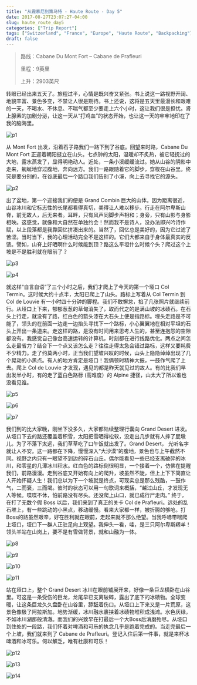 ```yaml
---
title: "从霞慕尼到策马特 - Haute Route - Day 5"
date: 2017-08-27T23:07:27-04:00
slug: haute_route_day5
categories: ["Trip Report"]
tags: ["Switzerland", "France", "Europe", "Haute Route", "Backpacking"]
draft: false
---
```


>路线：Cabane Du Mont Fort – Cabane de Prafleuri
>
>里程：9英里
>
>上升：2903英尺

转眼已经出来五天了。旅程过半，心情是既兴奋又紧张。书上说这一路视野开阔、地貌丰富、景色多变，不禁让人很是期待。书上还说，这将是五天里最漫长和艰难的一天，不喝水、不休息、不喘气都至少要走上六个小时，这让我们很是担忧。肾上腺素的加剧分泌，让这一天从“打鸡血”的状态开始，也让这一天的牢牢地印在了我的脑海里。

![p1]


从 Mont Fort 出发，沿着石子路我们一路下到了谷底。回望来时路，Cabane Du Mont Fort 正迎着朝阳挺立在山头。七点钟的太阳，温暖却不炙热，被它轻抚过的大地，露水蒸发了，显得明艳动人。近处，一条小溪缓缓流过。她从山谷的阴影中走来，蜿蜒地穿过腹地，奔向远方。我们一路跟随着它的脚步，穿梭在山谷里。终究是要分别的，在谷底最后一个路口我们告别了小溪，向上去寻找它的源头。

![p2]

出了盆地，第一个迎接我们的便是 Grand Combin 巨大的山体。因为距离很近，山谷冰川和它标志性的长尾都看得真切，美得让人难以移步。行走在阿尔卑斯山脊，前无故人，后无来者。耳畔，只有风声同脚步声相和；身旁，只有山影与身影相映。这感觉，就像和大自然在单独约会！然而我不是诗人，没办法即兴吟诗作赋，以上段落都是我靠回忆拼凑出来的。当然了，回忆总是美好的，因为它过滤了苦涩。当时当下，我的心理活动完全不是这样的。它们大都来自于身体最真实的反馈。譬如，山脊上好晒啊什么时候能到顶？路这么平坦什么时候个头？爬过这个上坡是不是胜利就在眼前了？

![p3]

![p4]

就这样“自言自语”了三个小时之后，我们才爬上了今天的第一个垭口 Col Termin。这时候大约十点半，太阳已爬上了山头。路标上写着从 Col Termin 到 Col de Louvie 有一小时四十分钟的脚程。我们不敢懈怠，掐了几张照片就继续前行。从垭口上下来，郁郁葱葱的草甸消失了，取而代之的是满山坡的冰碛石。在石头上行走，就没有了路，红白色的箭头漆在大石头上便是指路标。埋头走路是不可能了，领头的在前面一边走一边抬头寻找下一个路标，小心翼翼地在相对平坦的石头上开出一条道来。走这样的路，是没有时间用来思考人生的，甚至连抱怨的空隙都没有。我感觉自己像台高速运转的计算机，时刻都在进行线路优化。两点之间怎么走最省力？结合下一个点又该怎么走？往往走得太急会错过路标，这样又要耗费不少精力。走了约莫两小时，正当我们望坡兴叹的时候，山头上隐隐绰绰出现了几个晃动的小黑点。有人的地方肯定是垭口！我俩顿时精神大振，一鼓作气爬了上去。爬上 Col de Louvie 才发现，遇见的都是昨天就见过的故人。有的比我们早出发半小时，有的走了蓝白色路标 (高难度）的 Alpine 捷径，山太大了所以谁也没看见谁。

![p5]

![p6]

![p7]

我们到的比大家晚，刚坐下没多久，大家都陆续整理行囊向 Grand Desert 进发。从垭口下去的路还覆盖着积雪，太阳把雪晒得松软，没走出几步就有人摔了屁墩儿。为了不落下太远，我们草草吃了口午饭就出发了。Grand Desert， 光听名字就让人不安。这一路都在下降，慢慢深入“大沙漠”的腹地，景色也与上午截然不同。视野之内只有一眼望不到边的碎石山丘。偶尔能看见一些已经支离破碎的冰川，和零星的几潭冰川积水。红白色的路标倒很明显，一个接着一个，仿佛在提醒我们，前路漫漫。走到谷底又开始有向上的爬升，坡虽然不陡，但上上下下简直让人开始怀疑人生！我们总以为下一个坡就是终点，可现实总是那么残酷，一鼓作气，二而衰，三而竭。彼时的状态可以用一句歌词来概括，“越过山丘，才发现无人等候。喋喋不休，怕前路没有尽头。还没爬上山口，就已成行尸走肉。” 终于，在打了无数个假 Boss 以后，我们来到了真正的关卡 Col de Prafleuri。远处的乱石堆上，有一些跳动的小黑点，移动缓慢。看来大家都一样，被折腾的够呛。打Boss的路虽然艰辛，好在胜利就在眼前，走起来就不那么绝望。当我呼哧带喘爬上垭口，垭口下一群人正驻足向上观望。我伸头一看，哇，是三只阿尔卑斯羱羊！领头羊站在山岗上，要不是有雪做背景，就和山融为一体。

![p8]

![p9]

![p10]

![p11]

站在垭口上，整个 Grand Desert 冰川在眼前铺展开来，好像一条巨龙横卧在山谷里。可这是一条受伤的巨龙，龙尾早已支离破碎，露出了底下的冰碛物。全球变暖，让这条巨龙久久盘卧在山谷里，舔舐着伤口。从垭口上下来又是一片荒原，这景色像极了阿拉斯加。地势渐缓，冰川融水裹挟着冰碛物堆积成浅滩。水色灰绿，不如冰川湖那般清澈。而我们的兴致早在打最后一个大Boss后消磨殆尽。从垭口到住处的一段路，我们怀着对啤酒和可乐的执念几乎是跑着完成的。当走完最后一个上坡，我们就来到了 Cabane de Prafleuri。登记入住后第一件事，就是来杯冰啤酒和冰可乐。何以解乏，唯有杜康和可乐！

![p12]

![p13]

![p14]

[p1]: https://lh3.googleusercontent.com/xXR3t0u9IJs-ARR7CzdhcWnUjwEQXFYCUQ26IDKY0spDc96QIqbrzwtgUIHB01Nd1AWXh28B5qoa4mCb7HAyX_S4dNAQYvPsw0FGaLQL2hDA4Ns247rCMFgvXiCXQlUiuJkJ7p6DRpqGVA2doszXdYCoH0bFkNHpKODx7GGsmDqC4zW8ULErov6SCgI2H74ZXIC8Mzo8vTGfbCBIh_YWoUYjWwzTfEPlWBV5_oYB7jl4ZQrzc4x2B6vcWrarBJ7-LC2hnk4-0Y9sqkEdvSs2DNO_0kfXpP5HD9RETpmLnUa75luRhetzOD6_Ysd0ATLa0LOTg6k4LtZilVqhC0K3uW2fM25JWGnv3Ar9csivnRF9hn3qUXF04MWfFwbV9CfsMjLEM4hXyZeAxAmM7m0w4iwcavirPYhqq-F2Nbs6urwMrBPZ_8yba60w7iTVBLOOJsZ_5NvbfQxX_OqXaTfzaLC_YIRXJPDSwGYjmnivHuvqKtYI9ZsMBFYoW1eSmDx_ZTh_0qzSbPYAQoi__60gpLVtObYyRHge5UHholjIZ4W8UhWZbDJ4dJZ-H0u1AmojUCr5YEtEu7YBfPnbDub8aluP9JwqOgv3hE8PerTOz8Vfz6i21iCR1lRhp_lJAj8NLSPpGcT2NrHoAiuyVtS7UbZnaOTc3kY=w2400-no-tmp.jpg

[p2]:https://lh3.googleusercontent.com/4b9hJzinfcM7diByO6_q7CBzYl1JObkTChXq6XE-V7cbt1sibmOH1JYSTu6G0hFkZYp0gxBFUl4hb9XZYdln7_h2uvCSmQG6lNH064f-vCs-u5mNJ3P2L3T3mKqruABPSVH9yxLgG1aKmUOvrSbQ__Xvg6KW3vD7oOXs7xnOCUOvr9MdUvgZwocwsKvMn2M7zWoasDf2DzT3SdZXSO8rBjvgq15IrkHb5WDR36YGK591s8AUnLxqIlkd_Ut7fUaW4qI-QLjLU5d9_2lDXFdtbdY5xO7JOgUuCVPTVtwRjugkPdg7ioBoovzeIDQSSkyObcdKZ0B_lz7jbZl64t2EkeVaF5W5MIk4VvhkioDbSUd2a7poJEFty6J1NE0MiQTEDnoRD1TWKV33KbtWi9v0SXFRGWkKT_GTHOYg4RiKj4XmPRBT4e1Ug6v75nvD6mKfvQfPCXgkxfeQhKKHCVYvF35OBlWhtbX8UQ8IQrKczO9SCIC8sgVhm8y86yzA8F9VtM71qaCWnX7CWqrYzmc5q6cTtcIIxRlSriPW-yu7Q0q6JZCkvmEeBuUyYs0KzQl4kBTmpr_-D--vnWkqpWDEFhyhrdIsL08bXW5tOd-bHaFXYTtxe6MM247MNZ4yiy6olXk5Lv89k3ZTdki8UDsgG-F5v6FKsAM=w2400-no-tmp.jpg

[p3]: https://lh3.googleusercontent.com/WERtePb2dU6PgRmtX4QDxfNVwftMtBaaz3E2QxbWPvpRAu6WkGZWkdpnxzm0k-9ICGURZyFsrDvaF6SYDHJOlQtmonRace11qtAOm7J7IgYgVs-eMi0P6LLQ80txOplKSsujNql-AU5I5HYg_bOXBQh2T7te8t2ZvzM6DVw5T1W_q3nDdyA1BqKq4_YxHKqI7rfaBhXdFtORXEv6rggM6YjwX4QtDJXfqSGnXN2Ip1BHFlTApS8CAZmjyZSmsps2OGlxKAtO0KvKaGaaU3myFsclNuu9LzoKNsubc-1huNHBW_JKfOltqXOhaFW6Dkp--0uFH2VjHAPXfR8GgpYti5ylFLoAHW6Csw2OfXHGWFYxjcBA2vN6iTRy2gpl0yIkqWZQj_oyAYXPmmwNyRVjo1pQbQiwzO35WFPIrwiq35T288z1OPpcnqeN6OGnXLjbq11dqBOd4HKIRCH2QhE3q4ezG5bX7CaxSLtdt2Egf8kICGSWB-8tcZDp7pVjzLoTYss4iaxQBW06t6kgdpxnfkIAA73U0DQU29HaFKq8M3DV3lx59Ns7qQP3-uMOar-syg1xZqphM3jycdzBmGTN6J8sH6Y3bbjo8L7_dwIQIYgMv1LsII99c8ydrXHgeQBJfMdUKcUdLzifkVX5Z0vpkGvHP_SYZQo=w2400-no-tmp.jpg

[p4]: https://lh3.googleusercontent.com/CRpm50ekirrCi-gWhifDXPHoL1rkprs02FCqyNSO_ZMxwvlL4o83s4h1qCDUooppMNPzyY5DCdipktTS-_0eEDqd88tldjmbWllsmpmt5NdWpf4tPb025QVZk4X_JfTOiPUebFaklS1Kus8uAuuYvMRM0DCkcsy78l3b5AWyntDwmrfK08hgqX6BWyprqTdq-GKnlGoAtYOdZxj7jzIa45ZF5f25pVFAQFSuAJwTTCQEYpOWNNwJ4Wa3ZPmvh4KOEB0zv58pBQqY7FXVjcx9eyYLzjRq9E7gwi4HR1DEouuN1NncQKkp28x21-F8dqfNVGkQiGguO-SxGYX3GQPwkwLDVXBWZZD_erSAn3AIviH_U5pJYAjxBl-Yr-fNvQ7jAbZYP5qfATP7BG47TchYxb9oFWLGd-CwC8jLXLS_FDb_esUq5B0-IsEGAlxTX2H5YQk4rgfrCTRUknxcTtW7btN8RAt-BnYyy9Dw9HzP-L9xrGZgrxW_zCgKjgQo_oxvuPFIvuRdeGwo5s2p5m0MnN7blG8yiKE9p63gME78nIC059tzLjID4psdYGtKRb5ogj3FwYTdqnubHk2P6hjWcHE69eFWU2iByxvEVD9Oo_s23BVQkkhJRhna6QXQdxZLb0aFbPydqntbBaWVty9U4_msSKwhy9g=w2400-no-tmp.jpg

[p5]: https://lh3.googleusercontent.com/HPMw4770xPjLvNkuBobcu9vU3q_vCsS1fJsF_w_wd28kowjZtRJvtT7UywtetHKvcbyYhPAeL64jO4teOeI-AqkN0VztI1d4LfESNWk8aESxjD1Dii0KJjOBHYsMEkVnGBDUf6rvUYM6oe5171EZkUmZQBp01v0my5YhGpo6LL1LkKhfCUZlIcAFGQmImFzHWYxXBMaFBjSoek-Bi9V75FmKNC_QNLnEcn-QH83MJZJbtcEOt_3whcJh1sFbgPkSeZwW9D2qaAe6WqQa0brBsdaTMuKarPPzGIFmWS171v688bIlRlws_7Oz6PoGXDFQQN5b85m0ALZ93DRm3cutHCBoDarjHw3CEYAGEX74xuTxXjF9rwNpcd3vTIonrFGH0Pj7-C8UshlcwctOkzsxpOYMVZep3Dw_QOflxPg6leaICHkL3RMLWnB1U0wxeb_SWbAesOXvMcc6Q6VDqdFAAlJ0OJT269chhSylL4Ei3JEZlOvb59fLwSmERcSTF8JPsRbt18y2J1v89AG-tuXaLvGhDAuinvmDjQifHvHsJMUa62rqrPkeCRa16O_tSG_EmMA5x8qva0Jp4B482Mlgh9UkvnAxdo8t_wfSUQyr6OH0Nt7uOAzZoIjjE7lMoxV_87nirRHi3graKpj9W8UFSaB4y-31ADA=w2400-no-tmp.jpg

[p6]: https://lh3.googleusercontent.com/Zm7yrRzj2avLDDOphUkZpFpfSQYzh2ik3dOW1N5asiug8UGN9Oh4gRij2OpZ4hWrhI250lPYS2n9C06J8Qgtn-9aBycbwtKtHjZO7RJLkzyi0EvieXgB4xAZZGwAZ5QhGQocQDN_qmrcKsAZ-0BUNSMhhwJkLXSyZLD6PXm92YevQ_Ql-OlQvvlwaFGv4X2rrn7kHy5zDQXigXL_zIcbuZN9pQX4kFSycJCPFGQ40uPVgQ15YliCqG4nyREKg4LXIXz3T37-GY9vn30qfe1uAFMSZ82FfFF21yu4K6bIN5qp2uWGAWyf7HRbIqD89Bnw-ytO626wfh34JHX-c_RL7QB5VlNg4oCzmKatam5wkTokHN8wcZRZ2e3dQ8hfEPz7g4s4cON7nhXH5S_q3CN26WgIx1EWwv8vHOpt4H26lVrcbj5jTKlQN6u3QUt2KohOLzAJNQjLBFVsGdi1dcEvhUo9fny13L7UwxpqJPp-ad1gW8iTSiR8XfebZtD9vSu64ZB8mpyP8oB4oLzdkTUm1CNqMIJv-j7FswqDBl4_TPsHe3Blpr0S-AFxHYex5wswUDKO7m7PRVlMSq4JxTTnYUZBxd20bmTZTBkdasH8h95OtfhLT27rpaVJ4G-f0WmRyQ-NnZrpio7WQPtf15gsLzk4jmXXoY0=w2400-no-tmp.jpg

[p7]: https://lh3.googleusercontent.com/PYE59iJ6IH2LZGk2RQZbILWNWKj4dnru0hBfMlsuR7_BGaWvQMjn2juQd1K6EsPvb8vFUezug67jRl1VEws04n1swLw5tgGsWUb_VsbkC91jxFxh_owPdvPhQQscO2kVRL8Lhw3em74LgdFXyWZrCnQS6577fs50mW39vrX_Q8nemKFQfnUpsYPZav7P_KnN-rFFjW6NAqKNtNW_rLcBAM59Zq6m_iqq8NYyM3tqb6dGJcDJM7t4mx4kHJN3tXvwJw1GExtSSunQsWoSrqUhDIDkxIvzaY8Ua3yp3g4arzzoZpC890swcelZFKV9Akn2frzPOE48LGh-HwS3WwCN1VbQTt5LmVyYtbC8I15lA2iDchwman11sv8FVWl6TCs4Zgur_LVwIaFx_tPpWmqev8XbBpNO_zAIruD2uz0aIqsLSKOTC26Xmrw84Z9hvbrmayyYlEC3a69TxyyEoZbN8tiy8GUjLf9cU5RxmuDJIiyKHKK0uhF3wM_6_rS-VFtiT8RiDEwxnM5h3mFP5St5GdgNLnaHNRVJfIm7dwwwGIwFU6UjXDTN87njZv_U_Au2eN9g3sFFsOyPPtlHJgYaVnHNow4SU0NdVStduxk-nw4KplX96p7H7LzUTA0v94DC7TI-gwnMRMcwi8-DAk-Sn81fDzCemIA=w2400-no-tmp.jpg

[p8]: https://lh3.googleusercontent.com/JBTniYxsNipQRZ_wxp6VAi_pk1vVh6JQMUGYWa6YX4FVSQgHMYRfWOtwJY3QmeulHiXE-wpSB4pZSyGXrMcv2idlGK_LXu95b8cNUZUSmWLIQiAw3WgDQWqd_pjyjwOFAU9_noQbvhfGg3FJvPUbDy2l7S2xaTI5Db_LgYMAueznXK1MGPqaPgu4JBMhWTATHwOGwT2ZLy1QpRosLGUtGhGvj-7uzAq95paLbOX5pI1X23XdleeSaYkLjjqKQq1CkFTQodvc9hpwFCACogedPtPWt02IE-EOgA7GNkr6Mc_MrLD7eSHINp9-G8eMqUe-xE9FPCJ99SAIKsuTD4XgMQ-Uf7Q_48RRE43jvM-WN-5WD8WHZeqHs8ZBNlU01xqggs3nY55eH_-a5c8F1ye-Za_dFLOFq8fRCIW3xJsF79s-H7xRBbLg1KqXjHUOdkRxZ6kNuyaudUnWxSaMk98qPKa4TL6hQ22K2JmfRfuu9N3x1pYdeV3j-vo9gh_vj4rUZ-sSrrU-u-q_HbKarMFL_391MKkhoMCStNbsVbkSe1QToFKo7Cd3ZC8HRg5XDpxuJpPbE9PWpUTpViaw_vEWeSzD6cqCtwfZLqOt5uxulEEmPBLvaV_ogvQgbfv2AzoAt3YzhZzS6_SFRP992AOyse-UpnqjyJs=w2400-no-tmp.jpg

[p9]: https://lh3.googleusercontent.com/IUkNylLV-tY30gkrVWaTNeiuVkvj9uV9kRI9GXVRfeptvQSMBaSsZEz-jQZ5fHeQdKGKRIEjSVPuK-nP7q--7T2b7OSOTv6mmrxCBgJe0KQIlZHkaxprGnC_NIyF7UqoWpRAOqA_Q7mlsTkmfGvkiUBGuDuGwI3Nx6_wegslLuBEU5i_EYf612EWI0QQa_Ywk1x0_ArHGoQz22REbayhjUVp2qlIuBL-t0Fg58WhxLyiyZGtsBP5npNgWEawe1c8R2GPzjqwwymUzh55ZqDt_pCogLvzrSX5vj_mAeLeQtRtlgO_UdRkfjmzblrIFAiZ9Iu9epQh6JmGhhSkC_KVEldoFrlNB3uZodDLON9ngWzqCFsulKt-cgRoU1UE_003Xu2cc6GczzSoZV4byaeJZx1ErfJSHsvaOOXPjdg-dNalfv8zdMYFpc0C2eYPuKF81dbRW30bwIY8FNUBLQm2qaxui8rt0FYSttbz9D7HJ63tHTubXFHqfg9Su6epSz_7r5twqMO61qNJa6IIuFtES29vN5I81uuQjN5H7Q83IR1_xdt5Is_yVfJeDUd0If4Sj_mYQH5MWtZeMJ1ZsfdlPwA_WDfd-82Z0pQJyx4mSKAEcCKJje_EMLyMI-KzawFhinQQXQmJIJHMzT2GBECY7-F31ajxsmg=w2400-no-tmp.jpg

[p10]: https://lh3.googleusercontent.com/wViDmAM3QBk2avfUPg0FwZdcPwVR7j2wyweOTWRvZJMAN4aRAU_paJuDLLg_PREXQ_ogSAgv2nX02EHK0yZQJ0URHPoXkMoVLOhU4JFCQ3IPToQzVh6RzyYXUkGB9t-PISaWWrmBlR3jTk20wBG8uBE1vKxYeF0CwyAYfD3waoVAlV9uX4D7gN2yp5uWRvxJhV56AYWigakuzgV9hj8Z67eP18L0zfvlRsfZX_9rGaYxm18aNDui4FSVVfvPAW4MzekHndEnBMq6S-3EZuupFu0neDdsYo7jjV7ClaFbt_gFKCaYmkPt6-fu6xrPNDfT7eb0VHghROrI8FYRyyEJ1OTd0YaUQEQ1IUk09av8k8_LtiB--C3n4JDreEiRKG_43EmVmasbBttepmS8OCy_OLST_9asLQ6KuIadpP1DhyxRCxk_i3hXfWyKRnBdXdxSZ02b5nLQut-s4RFNmgwgRpMYVRi2KWZCsngUYpWoBi-E1FUEraab9owxVdVJ_ZCZhyzLQo5HK_aNs8rgrP4SlLFbNdrfMhDN5D4q2TPXJ0N3D8nlW4faYXQ5SFDV8_dAURSmXVoEzRi6cv5qEDw0l07k6k0EK1FPPLghGJCH-LgFN3gw62BRT1sYm0zP5ncTWrQ20unrEGJKVBAqV5Qs0xIVwDaRWeE=w2400-no-tmp.jpg

[p11]: https://lh3.googleusercontent.com/zWbmjOfVUM7gEINTn82NADnlpzBTj6gNfK8KzfHtGscTF5jqBk744bSui5RR23LZvXsEAywf84L9MUHB6E1k3H4776RzORcpz46t9KZ0AVOjNA9WkSF8k3lDrLxtt7l_j0fryUxa-zrDEcv72E6z3rKx9lvrNkXo5wAqcx87IdNm_HtJ28csBkef1cUXHhToHXXRuHZ23KFybpgQW_oqb_tk3pCWzBEyZHgOPuOeuP5WiPzWeMRo3U7A2IqJ826IWEjbtZ_EMnF9mbxCVjlvVHPJknAhMwFkOO6d2FhSuU2KIN_sEkRgclRTcOeBOyVzAM1tffKO_TZ_cHvW2Pzo5DCnOg9mYRHLufOEHCFkV5Vjv5zVSyvm-dnNi92ZHiCM4YedXCtU52rqJ3O2tvIwELgYG0QU8Ipu64tDUkL3mMPfFpyFH6OAK7njlBffH4awhsHyp8in6CANL-COnIZWAOXFLc1itGH_utqpR1GHXzps9rhEK6LskuL_cQIFWunRUlkK07unTs71c3xbEXjTP1zsTwSLrx2iYTKJBVlaU0j3s03Vsjf8GuWw8pP3XLBp10fbdI_a77-AJ9YAvLODZgxG2SzFk4W78ykQK56GDnjoLCKNohfQohp1ayvyXK6yT1E9EXZ25kdp3EHYWPIfZQ4UBjkXk9o=w2400-no-tmp.jpg

[p12]: https://lh3.googleusercontent.com/2tZdJJCJkPsi4d-oe-sLer1d3BH2V-xZjf52IYxHiNYvXJ8MxDARNtczwDH1ZiN7YZXzhOe8k1JW6BWV6Lp58S4Zspg8wqRHxxsrvDFD3aNk4K9FkgXWuskfxmlA-6MExF1U9tXWgSoZq9r6j-s8r_qjg4rw6JjpbImde72fVBnJ2Yx5TW8IYJ7n7z__vdhudW9ZRyaShckpsiD5bi_vMNvUHZXtwb4z9BhaDtrpSblZH0eewuUu6niNYVaKzWPoYjCsc_qZXFzvDrwcWTilkqwUH34bqRQTi6HsNdgFFkUA61yeOhh85JEyScCiofnnP1j_BxUdyn-manwRUNJiyjZhXKtBFntWST3G3Dsu25nHZ_wbm41Y8vf-XVe9TJ0uva6BAEhJRXMKqY7HkpR30_6gUMUm2Ahv-TOGCGk9j8fUvg-qnMDdypZhbVjcyGhPjlOGkWFIv5YKWvqCFjw32mas4GiaTS4iRlN51pcuk94LhICNAWsOEMSOf6p7SpWyAviPBc2TGYP6p0P9hqHEU-9bSQ20p3VrGlfVGXVejvFZxVtX2VsuvS43Oj3s6tv7PmMmOwL0nDydE92YHSBh4dcY3E3UvEYuRT6gB9qj8IGe5a887UeRcWhQ3tUrX2-TW5C2OExzXRM0Aut7AKEIl3OxdPH_T_E=w2400-no-tmp.jpg

[p13]: https://lh3.googleusercontent.com/qRPevRjdaThgvkdxoaKfrylKbgMImeSrqZgisOX10Kq56TSELV7NZz9dwbFAOSUEoO97VS3QaQZ3L-8YMaVydtBrfd0QR-H-TWbeXGcv4sCpiirg_ZcKyGXnFzhPdPnzVoXDSvSePSeCysv89sX0SlAYYDAQA6GhziagBUMDqoW4i7VvrZ5lZwEE2LyWAFNMliGP5Dn6ynxLUuoFtAH50L7w0DpW_W692y5N31e6DUGLMeHJYLe9qBhv3JA7NgKqPKZ9kpjLZCVFz28Hbv_E3rMlVN5lk_hxCpG4JAy6FHbymtWmPiUCtNOgOftqaqlM_xipBDJ8LBJg3wUbQ4NBQgOaurC2OQn52RuSB6bwbrYJIICLmmhH7C5w-WRnDj4-41GijwcQtqFSQITqVsbHp-37_0yN5Yk3REKVR5XJs3rjiKJT1fSJw1rV7zQqAEtcj4D45K8wM2xaSSu9friWjHaeBCZPpgvMjIqtQyKXamWMb1TiVUhoy9SaBHHmNQmHJwEiIcAbNKfO0abCOVdOXW3WfpcndXg8o4MUzjO8-vdOST5c7aH-PXUSLB5xCGkD5pMswzLtWKsSIB9TM8Jq2hjATBCrOlSTZXTz_bKXERnKRejAIHuz2zTc8OAhjpmdsAzjZz_ALXUCY-0RkOwkKT78rmxFayA=w2400-no-tmp.jpg

[p14]: https://lh3.googleusercontent.com/C5ToNPSSu-J3n23B4fvhub0DuAM_1yDh-kF-4P9WdVq-1EoWFZ2a8jwpfxtROoWr8eZKj1BNAocjblbbCRgPNzYPdTouzABsDVbqgUHWvR6_H4nQsV8FLjyuQsR0dGQjvb3L7raVVv8Cc2MKgYKGvqNrSMZyEE0BIWz2wdotu--5cU8najzc9wKiaQKvjA70tRYHbZhyFwMw1FIAqDEPB_550npg--7ga112SVNe0rEArB0p14Te36y0wbC1KB1RE1k47CkBtXsdPBZblUcFPgcRQxmsqInPyf-MJ_V6vyBbRD9zb54vkIyHAQrMa55BYxHd8B1UufoTiQvooYeP6H-lYh7QHhLuUTZFehrWIhCIxARlxtouCyr0Fhr9TtiK20RbFPAzjkIVeRE_dKTgewT6q9CeOhGy9uGgQSRMGofbSuCR1rWeO07UVCJOgw3eu2ELyfcEFtfQmHJbRZqiQqYJoP_Bym4aYAg3p-yZ0fg--wKpwBJ_bb51fkvuhVvJ9B7cUUq_-WxQo-YR5xOB73O7w9I0W-8ZyuynZNZ6h5y3vLgDxgAsoDwhfgVLQi-qKaQ4M_y3RdimrbLYQ88At89u3kV4ekWpn9ufl18D_Rlp33ellKIHCrK2WMf5aidMZ8bZjjRV3Czl_VPB_dGKtMsoIOBK6K4=w2400-no-tmp.jpg